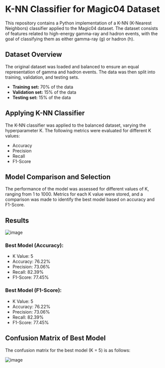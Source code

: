# K-NN Classifier for Magic04 Dataset

This repository contains a Python implementation of a K-NN (K-Nearest Neighbors) classifier applied to the Magic04 dataset. The dataset consists of features related to high-energy gamma-ray and hadron events, with the goal of classifying them as either gamma-ray (g) or hadron (h).

## Dataset Overview

The original dataset was loaded and balanced to ensure an equal representation of gamma and hadron events. The data was then split into training, validation, and testing sets.

- **Training set:** 70% of the data
- **Validation set:** 15% of the data
- **Testing set:** 15% of the data

## Applying K-NN Classifier

The K-NN classifier was applied to the balanced dataset, varying the hyperparameter K. The following metrics were evaluated for different K values:

- Accuracy
- Precision
- Recall
- F1-Score

## Model Comparison and Selection

The performance of the model was assessed for different values of K, ranging from 1 to 1000. Metrics for each K value were stored, and a comparison was made to identify the best model based on accuracy and F1-Score.

## Results


![image](https://github.com/SaadElDine/K-NN-K-Nearest-Neighbors-classifier-/assets/113860522/f404005d-3c4f-4e88-9c0d-dcd3ec410684)



### Best Model (Accuracy):

- K Value: 5
- Accuracy: 76.22%
- Precision: 73.06%
- Recall: 82.39%
- F1-Score: 77.45%

### Best Model (F1-Score):

- K Value: 5
- Accuracy: 76.22%
- Precision: 73.06%
- Recall: 82.39%
- F1-Score: 77.45%

## Confusion Matrix of Best Model

The confusion matrix for the best model (K = 5) is as follows:

![image](https://github.com/SaadElDine/K-NN-K-Nearest-Neighbors-classifier-/assets/113860522/addd78b0-b9ac-4ecb-b5f3-ba0fedad0e99)
